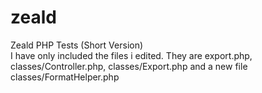 # zeald
Zeald PHP Tests (Short Version)<br>
I have only included the files i edited. They are export.php, classes/Controller.php, classes/Export.php and a new file classes/FormatHelper.php
